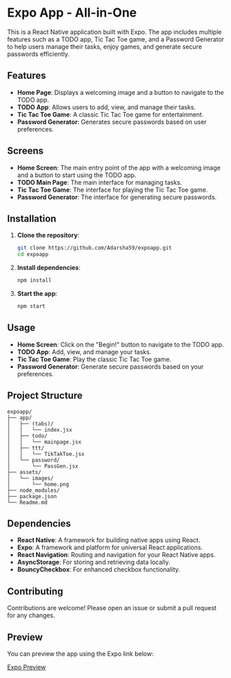 # Expo App - All-in-One

This is a React Native application built with Expo. The app includes multiple features such as a TODO app, Tic Tac Toe game, and a Password Generator to help users manage their tasks, enjoy games, and generate secure passwords efficiently.

## Features

- **Home Page**: Displays a welcoming image and a button to navigate to the TODO app.
- **TODO App**: Allows users to add, view, and manage their tasks.
- **Tic Tac Toe Game**: A classic Tic Tac Toe game for entertainment.
- **Password Generator**: Generates secure passwords based on user preferences.

## Screens

- **Home Screen**: The main entry point of the app with a welcoming image and a button to start using the TODO app.
- **TODO Main Page**: The main interface for managing tasks.
- **Tic Tac Toe Game**: The interface for playing the Tic Tac Toe game.
- **Password Generator**: The interface for generating secure passwords.

## Installation

1. **Clone the repository**:

   ```bash
   git clone https://github.com/Adarsha59/expoapp.git
   cd expoapp
   ```

2. **Install dependencies**:

   ```bash
   npm install
   ```

3. **Start the app**:
   ```bash
   npm start
   ```

## Usage

- **Home Screen**: Click on the "Begin!" button to navigate to the TODO app.
- **TODO App**: Add, view, and manage your tasks.
- **Tic Tac Toe Game**: Play the classic Tic Tac Toe game.
- **Password Generator**: Generate secure passwords based on your preferences.

## Project Structure

```
expoapp/
├── app/
│   ├── (tabs)/
│   │   └── index.jsx
│   ├── todo/
│   │   └── mainpage.jsx
│   ├── ttt/
│   │   └── TikTakToe.jsx
│   └── password/
│       └── PassGen.jsx
├── assets/
│   └── images/
│       └── home.png
├── node_modules/
├── package.json
└── Readme.md
```

## Dependencies

- **React Native**: A framework for building native apps using React.
- **Expo**: A framework and platform for universal React applications.
- **React Navigation**: Routing and navigation for your React Native apps.
- **AsyncStorage**: For storing and retrieving data locally.
- **BouncyCheckbox**: For enhanced checkbox functionality.

## Contributing

Contributions are welcome! Please open an issue or submit a pull request for any changes.

## Preview

You can preview the app using the Expo link below:

[Expo Preview](https://expo.dev/accounts/adarshapaudyal/projects/all-in-one/builds/9caa31f8-58bb-4e5e-b9f4-1d1c92d28a15)
